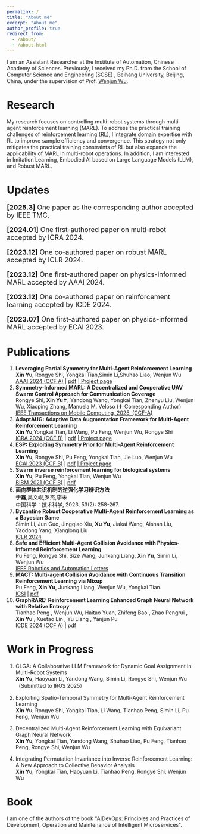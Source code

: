 ```yaml
---
permalink: /
title: "About me"
excerpt: "About me"
author_profile: true
redirect_from: 
  - /about/
  - /about.html
---
```

I am an Assistant Researcher at the Institute of Automation, Chinese Academy of Sciences. Previously, I received my Ph.D. from the School of Computer Science and Engineering (SCSE) , Beihang University, Beijing, China, under the supervision of Prof. <a href="https://www.researchgate.net/profile/Wenjun-Wu-15">Wenjun Wu</a>.


Research
======
My research focuses on controlling multi-robot systems through multi-agent reinforcement learning (MARL). To address the practical training challenges of reinforcement learning (RL), I integrate domain expertise with RL to improve sample efficiency and convergence. This strategy not only mitigates the practical training constraints of RL but also expands the applicability of MARL in multi-robot operations. In addition, I am interested in Imitation Learning, Embodied AI based on Large Language Models (LLM), and Robust MARL.

Updates
======
<p style="font-size:18px"><strong>[2025.3]</strong> One paper as the corresponding author accepted by IEEE TMC.</p>
<p style="font-size:18px"> <strong>[2024.01]</strong> One first-authored paper on multi-robot accepted by ICRA 2024.</p>
<p style="font-size:18px"> <strong>[2023.12]</strong> One co-authored paper on robust MARL accepted by ICLR 2024.</p>
<p style="font-size:18px"> <strong>[2023.12]</strong> One first-authored paper on physics-informed MARL accepted by AAAI 2024.</p>
<p style="font-size:18px"> <strong>[2023.12]</strong> One co-authored paper on reinforcement learning accepted by ICDE 2024.</p>
<p style="font-size:18px"> <strong>[2023.07]</strong> One first-authored paper on physics-informed MARL accepted by ECAI 2023.</p>



Publications
======
1. **Leveraging Partial Symmetry for Multi-Agent Reinforcement Learning** <br>**Xin Yu**, Rongye Shi, Yongkai Tian,Simin Li,Shuhao Liao, Wenjun Wu <br> <a href="https://aaai.org/aaai-conference/">AAAI 2024 (CCF A)</a> $\vert$ <a href="../files/pse.pdf">pdf</a> $\vert$<a href="https://xinyu-site.github.io/PSE/"> Project page</a>
2. **Symmetry-Informed MARL: A Decentralized and Cooperative UAV Swarm Control Approach for Communication Coverage**<br> Rongye Shi, **Xin Yu✝**, Yandong Wang, Yongkai Tian, Zhenyu Liu, Wenjun Wu, Xiaoping Zhang, Manuela M. Veloso (✝ Corresponding Author) <br> 
<a href="https://ieeexplore.ieee.org/abstract/document/10935710">IEEE Transactions on Mobile Computing, 2025. (CCF-A)</a>
3. **AdaptAUG: Adaptive Data Augmentation Framework for Multi-Agent Reinforcement Learning** <br>**Xin Yu**,Yongkai Tian, Li Wang, Pu Feng, Wenjun Wu, Rongye Shi<br> <a href="https://2024.ieee-icra.org/">ICRA 2024 (CCF B)</a> $\vert$ <a href="../files/AdaptAUG.pdf">pdf</a> $\vert$<a href="https://xinyu-site.github.io/AdaptAUG/"> Project page</a>
4. **ESP: Exploiting Symmetry Prior for Multi-Agent Reinforcement Learning** <br>**Xin Yu**, Rongye Shi, Pu Feng, Yongkai Tian, Jie Luo, Wenjun Wu <br><a href="https://ecai2023.eu/">ECAI 2023 (CCF B)</a> $\vert$ <a href="../files/ecai.pdf">pdf</a> $\vert$<a href="https://xinyu-site.github.io/esp-marl"> Project page</a>
5. **Swarm inverse reinforcement learning for biological systems** <br>**Xin Yu**, Pu Feng, Yongkai Tian, Wenjun Wu<br><a href="https://ieeebibm.org/BIBM2021/">BIBM 2021 (CCF B)</a> $\vert$ <a href="../files/bibm.pdf">pdf</a> 
6. **面向群体共识机制的逆强化学习辨识方法**<br>**于鑫**,吴文峻,罗杰,李未<br> 中国科学：技术科学, 2023, 53(2): 258-267.  
7. **Byzantine Robust Cooperative Multi-Agent Reinforcement Learning as a Bayesian Game** <br>Simin Li, Jun Guo, Jingqiao Xiu, **Xu Yu**, Jiakai Wang, Aishan Liu, Yaodong Yang, Xianglong Liu<br><a href="https://arxiv.org/pdf/2305.12872.pdf">ICLR 2024</a>
8. **Safe and Efficient Multi-Agent Collision Avoidance with Physics-Informed Reinforcement Learning** <br> Pu Feng, Rongye Shi, Size Wang, Junkang Liang, **Xin Yu**, Simin Li, Wenjun Wu <br><a href="https://ieeexplore.ieee.org/abstract/document/10737374/">IEEE Robotics and Automation Letters </a>  
9. **MACT: Multi-agent Collision Avoidance with Continuous Transition Reinforcement Learning via Mixup** <br>Pu Feng, **Xin Yu**, Junkang Liang, Wenjun Wu, Yongkai Tian. <br><a href="https://link.springer.com/conference/swarm">ICSI</a> $\vert$ <a href="../files/icsi.pdf">pdf</a>
10. **GraphRARE: Reinforcement Learning Enhanced Graph Neural Network with Relative Entropy** <br>Tianhao Peng , Wenjun Wu, Haitao Yuan, Zhifeng Bao , Zhao Pengrui , **Xin Yu** , Xuetao Lin , Yu Liang , Yanjun Pu
 <br> <a href="https://icde2024.github.io/">ICDE 2024 (CCF A)</a> $\vert$ <a href="../files/graphrare.pdf">pdf</a> 


Work in Progress
======
1. CLGA: A Collaborative LLM Framework for Dynamic Goal Assignment in Multi-Robot Systems <br>**Xin Yu**, Haoyuan Li, Yandong Wang, Simin Li, Rongye Shi, Wenjun Wu <br> （Submitted to IROS 2025）
  
2. Exploiting Spatio-Temporal Symmetry for Multi-Agent Reinforcement Learning <br>**Xin Yu**, Rongye Shi, Yongkai Tian, Li Wang, Tianhao Peng, Simin Li, Pu Feng, Wenjun Wu <br> 

3. Decentralized Multi-Agent Reinforcement Learning with Equivariant Graph Neural Network <br>**Xin Yu**, Yongkai Tian, Yandong Wang, Shuhao Liao, Pu Feng, Tianhao Peng, Rongye Shi, Wenjun Wu <br> 

4. Integrating Permutation Invariance into Inverse Reinforcement Learning: A New Approach to Collective Behavior Analysis <br>**Xin Yu**, Yongkai Tian, Haoyuan Li, Tianhao Peng, Rongye Shi, Wenjun Wu <br> 
   

Book
======
I am one of the authors of the book "AIDevOps: Principles and Practices of Development, Operation and Maintenance of Intelligent Microservices".


<script type="text/javascript" src="//rf.revolvermaps.com/0/0/7.js?i=58lr1i1agak&amp;m=0&amp;c=007eff&amp;cr1=ff0000&amp;sx=0" async="async"></script>

<!-- <script type="text/javascript" src="//rf.revolvermaps.com/0/0/8.js?i=59m5qd8zyf2&amp;m=0&amp;c=ff0000&amp;cr1=ffffff&amp;f=arial&amp;l=33" async="async"></script> -->